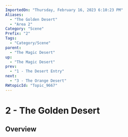 ```yaml
---
ImportedOn: "Thursday, February 16, 2023 6:10:23 PM"
Aliases:
  - "The Golden Desert"
  - "Area 2"
Category: "Scene"
Prefix: "2"
Tags:
  - "Category/Scene"
parent:
  - "The Magic Desert"
up:
  - "The Magic Desert"
prev:
  - "1 - The Desert Entry"
next:
  - "3 - The Orange Desert"
RWtopicId: "Topic_9667"
---
```

# 2 - The Golden Desert
## Overview
